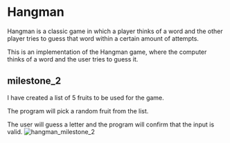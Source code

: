 # Hangman
Hangman is a classic game in which a player thinks of a word and the other player tries to guess that word within a certain amount of attempts.

This is an implementation of the Hangman game, where the computer thinks of a word and the user tries to guess it. 

## milestone_2

I have created a list of 5 fruits to be used for the game.

The program will pick a random fruit from the list.

The user will guess a letter and the program will confirm that the input is valid.
![hangman_milestone_2](https://github.com/Trone77/hangman/assets/121750173/12bcdc5e-07b2-461a-b782-027d4dd0cc03)
